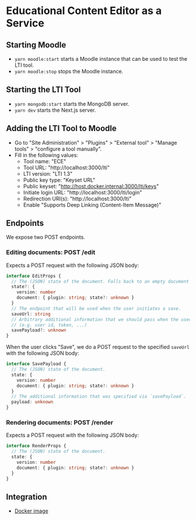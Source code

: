 # Educational Content Editor as a Service

## Starting Moodle

- `yarn moodle:start` starts a Moodle instance that can be used to test the LTI tool.
- `yarn moodle:stop` stops the Moodle instance.

## Starting the LTI Tool

- `yarn mongodb:start` starts the MongoDB server.
- `yarn dev` starts the Next.js server.

## Adding the LTI Tool to Moodle

- Go to "Site Administration" > "Plugins" > "External tool" > "Manage tools" > "configure a tool manually".
- Fill in the following values:
  - Tool name: "ECE"
  - Tool URL: "http://localhost:3000/lti"
  - LTI version: "LTI 1.3"
  - Public key type: "Keyset URL"
  - Public keyset: "http://host.docker.internal:3000/lti/keys"
  - Initiate login URL: "http://localhost:3000/lti/login"
  - Redirection URI(s): "http://localhost:3000/lti"
  - Enable "Supports Deep Linking (Content-Item Message)"

## Endpoints

We expose two POST endpoints.

### Editing documents: POST /edit

Expects a POST request with the following JSON body:

```ts
interface EditProps {
  // The (JSON) state of the document. Falls back to an empty document if not provided.
  state?: {
    version: number
    document: { plugin: string; state?: unknown }
  }
  // The endpoint that will be used when the user initiates a save.
  saveUrl: string
  // Arbitrary additional information that we should pass when the user iniates a save.
  // (e.g. user id, token, ...)
  savePayload?: unknown
}
```

When the user clicks "Save", we do a POST request to the specified `saveUrl` with the following JSON body:

```ts
interface SavePayload {
  // The (JSON) state of the document.
  state: {
    version: number
    document: { plugin: string; state?: unknown }
  }
  // The additional information that was specified via `savePayload`.
  payload: unknown
}
```

### Rendering documents: POST /render

Expects a POST request with the following JSON body:

```ts
interface RenderProps {
  // The (JSON) state of the document.
  state: {
    version: number
    document: { plugin: string; state?: unknown }
  }
}
```

## Integration

- [Docker image](https://github.com/serlo/ece-as-a-service/pkgs/container/ece-as-a-service)

